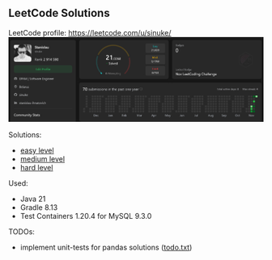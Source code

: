 ## LeetCode Solutions

LeetCode profile: https://leetcode.com/u/sinuke/
![LeetCode Profile - sinuke](images/00.png)

Solutions:
* [easy level](easy-level/README.md)
* [medium level](medium-level/README.md)
* [hard level](hard-level/README.md)

Used:
* Java 21
* Gradle 8.13
* Test Containers 1.20.4 for MySQL 9.3.0

TODOs:
* implement unit-tests for pandas solutions ([todo.txt](easy-level/pandas/todo.txt))